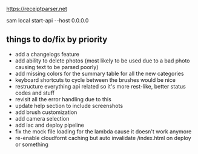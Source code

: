 https://receiptparser.net

sam local start-api --host 0.0.0.0

## things to do/fix by priority
* add a changelogs feature
* add ability to delete photos (most likely to be used due to a bad photo causing text to be parsed poorly)
* add missing colors for the summary table for all the new categories
* keyboard shortcuts to cycle between the brushes would be nice
* restructure everything api related so it's more rest-like, better status codes and stuff
* revisit all the error handling due to this
* update help section to include screenshots
* add brush customization
* add camera selection
* add iac and deploy pipeline
* fix the mock file loading for the lambda cause it doesn't work anymore
* re-enable cloudfornt caching but auto invalidate /index.html on deploy or something

